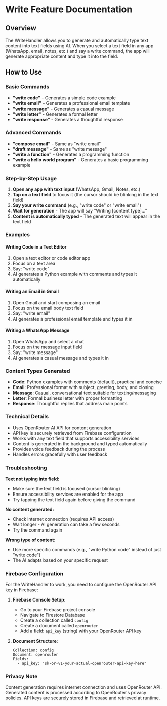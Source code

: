 # Write Feature Documentation

## Overview
The WriteHandler allows you to generate and automatically type text content into text fields using AI. When you select a text field in any app (WhatsApp, email, notes, etc.) and say a write command, the app will generate appropriate content and type it into the field.

## How to Use

### Basic Commands
- **"write code"** - Generates a simple code example
- **"write email"** - Generates a professional email template
- **"write message"** - Generates a casual message
- **"write letter"** - Generates a formal letter
- **"write response"** - Generates a thoughtful response

### Advanced Commands
- **"compose email"** - Same as "write email"
- **"draft message"** - Same as "write message"
- **"write a function"** - Generates a programming function
- **"write a hello world program"** - Generates a basic programming example

### Step-by-Step Usage

1. **Open any app with text input** (WhatsApp, Gmail, Notes, etc.)
2. **Tap on a text field** to focus it (the cursor should be blinking in the text field)
3. **Say your write command** (e.g., "write code" or "write email")
4. **Wait for generation** - The app will say "Writing [content type]..."
5. **Content is automatically typed** - The generated text will appear in the text field

### Examples

#### Writing Code in a Text Editor
1. Open a text editor or code editor app
2. Focus on a text area
3. Say: "write code"
4. AI generates a Python example with comments and types it automatically

#### Writing an Email in Gmail
1. Open Gmail and start composing an email
2. Focus on the email body text field
3. Say: "write email" 
4. AI generates a professional email template and types it in

#### Writing a WhatsApp Message
1. Open WhatsApp and select a chat
2. Focus on the message input field
3. Say: "write message"
4. AI generates a casual message and types it in

### Content Types Generated

- **Code**: Python examples with comments (default), practical and concise
- **Email**: Professional format with subject, greeting, body, and closing
- **Message**: Casual, conversational text suitable for texting/messaging
- **Letter**: Formal business letter with proper formatting
- **Response**: Thoughtful replies that address main points

### Technical Details

- Uses OpenRouter AI API for content generation
- API key is securely retrieved from Firebase configuration
- Works with any text field that supports accessibility services
- Content is generated in the background and typed automatically
- Provides voice feedback during the process
- Handles errors gracefully with user feedback

### Troubleshooting

**Text not typing into field:**
- Make sure the text field is focused (cursor blinking)
- Ensure accessibility services are enabled for the app
- Try tapping the text field again before giving the command

**No content generated:**
- Check internet connection (requires API access)
- Wait longer - AI generation can take a few seconds
- Try the command again

**Wrong type of content:**
- Use more specific commands (e.g., "write Python code" instead of just "write code")
- The AI adapts based on your specific request

### Firebase Configuration

For the WriteHandler to work, you need to configure the OpenRouter API key in Firebase:

1. **Firebase Console Setup**:
   - Go to your Firebase project console
   - Navigate to Firestore Database
   - Create a collection called `config`
   - Create a document called `openrouter`
   - Add a field: `api_key` (string) with your OpenRouter API key

2. **Document Structure**:
   ```
   Collection: config
   Document: openrouter
   Fields:
     - api_key: "sk-or-v1-your-actual-openrouter-api-key-here"
   ```

### Privacy Note
Content generation requires internet connection and uses OpenRouter API. Generated content is processed according to OpenRouter's privacy policies. API keys are securely stored in Firebase and retrieved at runtime.